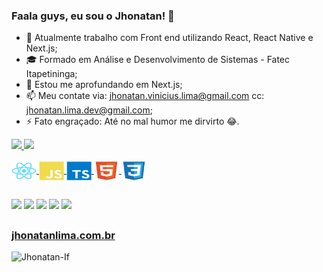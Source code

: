 ### Faala guys, eu sou o Jhonatan! 👋

- 🔭 Atualmente trabalho com Front end utilizando React, React Native e Next.js;
- 🎓 Formado em Análise e Desenvolvimento de Sistemas - Fatec Itapetininga;
- 🌱 Estou me aprofundando em Next.js;
- 📫 Meu contate via: jhonatan.vinicius.lima@gmail.com cc: jhonatan.lima.dev@gmail.com;
- ⚡ Fato engraçado: Até no mal humor me dirvirto 😂.
  
<div>
  <a href="https://github.com/jhonatanllima">
  <img height="180em" src="https://github-readme-stats.vercel.app/api?username=jhonatanllima&show_icons=true&theme=dark&include_all_commits=true&count_private=true"/>
  <img height="180em" src="https://github-readme-stats.vercel.app/api/top-langs/?username=jhonatanllima&layout=compact&langs_count=7&theme=dark"/>
</div>
  
<div style="display: inline_block"><br>
  <img align="center" alt="Jhonatan-React" height="30" width="40" src="https://raw.githubusercontent.com/devicons/devicon/master/icons/react/react-original.svg">
  <img align="center" alt="Jhonatan-Js" height="30" width="40" src="https://raw.githubusercontent.com/devicons/devicon/master/icons/javascript/javascript-plain.svg">
  <img align="center" alt="Jhonatan-Ts" height="30" width="40" src="https://raw.githubusercontent.com/devicons/devicon/master/icons/typescript/typescript-plain.svg">
  <img align="center" alt="Jhonatan-HTML" height="30" width="40" src="https://raw.githubusercontent.com/devicons/devicon/master/icons/html5/html5-original.svg">
  <img align="center" alt="Jhonatan-CSS" height="30" width="40" src="https://raw.githubusercontent.com/devicons/devicon/master/icons/css3/css3-original.svg">
</div>

 ##
  
 <div>
  <a href = "mailto:jhonatan.vinicius.lima@gmail.com"><img src="https://img.shields.io/badge/-Gmail-%23333?style=for-the-badge&logo=gmail&logoColor=white" target="_blank"></a>
  <a href="https://www.linkedin.com/in/jhonatan-lima/" target="_blank"><img src="https://img.shields.io/badge/-LinkedIn-%230077B5?style=for-the-badge&logo=linkedin&logoColor=white" target="_blank"></a> 
  <a href = "https://api.whatsapp.com/send/?phone=5515996759630&text=Hey+Jhonatan%21+Vim+atrav%C3%A9s+do+seu+github%21&app_absent=0"><img src="https://img.shields.io/badge/WhatsApp-25D366?style=for-the-badge&logo=whatsapp&logoColor=white" target="_blank"></a>
  <a href="https://www.instagram.com/_jhonatanlima_/" target="_blank"><img src="https://img.shields.io/badge/-Instagram-%23E4405F?style=for-the-badge&logo=instagram&logoColor=white" target="_blank"></a>
   <a href="https://www.facebook.com/jhonyllima/" target="_blank"><img src="https://img.shields.io/badge/Facebook-1877F2?style=for-the-badge&logo=facebook&logoColor=white" target="_blank"></a>
  </div> 
  
 ##

 <h3> <a href="https://www.jhonatanlima.com.br"_blank" > jhonatanlima.com.br </a> </h3>
    
 <img alt="Jhonatan-If" src="https://media2.giphy.com/media/j5oP7zSilio3SewxAA/giphy.gif?cid=ecf05e47rid4z537fau14i42b18s0fbklb0f7viykmcydge6&rid=giphy.gif&ct=g">
